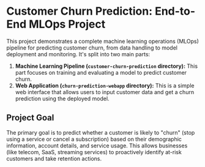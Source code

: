 # Customer Churn Prediction: End-to-End MLOps Project

This project demonstrates a complete machine learning operations (MLOps) pipeline for predicting customer churn, from data handling to model deployment and monitoring. It's split into two main parts:

1.  **Machine Learning Pipeline (`customer-churn-prediction` directory):** This part focuses on training and evaluating a model to predict customer churn.
2.  **Web Application (`churn-prediction-webapp` directory):** This is a simple web interface that allows users to input customer data and get a churn prediction using the deployed model.

## Project Goal

The primary goal is to predict whether a customer is likely to "churn" (stop using a service or cancel a subscription) based on their demographic information, account details, and service usage. This allows businesses (like telecom, SaaS, streaming services) to proactively identify at-risk customers and take retention actions.

